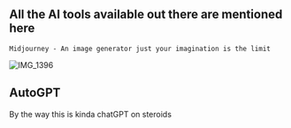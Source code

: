 ## All the AI tools available out there are mentioned here

` Midjourney - An image generator just your imagination is the limit `


![IMG_1396](https://user-images.githubusercontent.com/111889155/231028066-1c7de3d6-4c01-4daa-b823-c1fcb44de539.PNG)

## AutoGPT
By the way this is kinda chatGPT on steroids 
